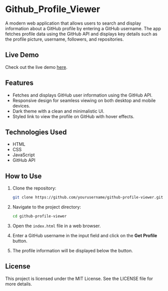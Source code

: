 # Github_Profile_Viewer
A modern web application that allows users to search and display information about a GitHub profile by entering a GitHub username. The app fetches profile data using the GitHub API and displays key details such as the profile picture, username, followers, and repositories.

## Live Demo

Check out the live demo [here](https://dishadewangan.github.io/Github_Profile_Viewer/).

## Features

- Fetches and displays GitHub user information using the GitHub API.
- Responsive design for seamless viewing on both desktop and mobile devices.
- Dark theme with a clean and minimalistic UI.
- Styled link to view the profile on GitHub with hover effects.

## Technologies Used

- HTML
- CSS
- JavaScript
- GitHub API

## How to Use

1. Clone the repository:
   ```bash
   git clone https://github.com/yourusername/github-profile-viewer.git
   ```

2. Navigate to the project directory:
   ```bash
   cd github-profile-viewer
   ```

3. Open the `index.html` file in a web browser.

4. Enter a GitHub username in the input field and click on the **Get Profile** button.

5. The profile information will be displayed below the button.


## License

This project is licensed under the MIT License. See the LICENSE file for more details.

